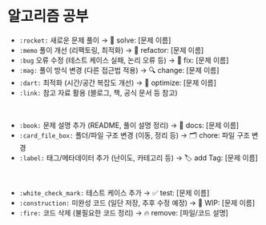 # 알고리즘 공부

- `:rocket:` 새로운 문제 풀이 → 🚀 solve: [문제 이름]
- `:memo` 풀이 개선 (리팩토링, 최적화) → 📝 refactor: [문제 이름]
- `:bug` 오류 수정 (테스트 케이스 실패, 논리 오류 등) → 🐛 fix: [문제 이름]
- `:mag:` 풀이 방식 변경 (다른 접근법 적용) → 🔍 change: [문제 이름]
- `:dart:` 최적화 (시간/공간 복잡도 개선) → 🎯 optimize: [문제 이름]
- `:link:` 참고 자료 활용 (블로그, 책, 공식 문서 등 참고)

<br />

- `:book:` 문제 설명 추가 (README, 풀이 설명 정리) → 📖 docs: [문제 이름]
- `:card_file_box:` 폴더/파일 구조 변경 (이동, 정리 등) → 🗂️ chore: 파일 구조 변경
- `:label:` 태그/메타데이터 추가 (난이도, 카테고리 등) → 🏷 add Tag: [문제 이름]

<br />

- `:white_check_mark:` 테스트 케이스 추가 → ✅ test: [문제 이름]
- `:construction:` 미완성 코드 (일단 저장, 추후 수정 예정) → 🚧 WIP: [문제 이름]
- `:fire:` 코드 삭제 (불필요한 코드 정리) → 🔥 remove: [파일/코드 설명]
